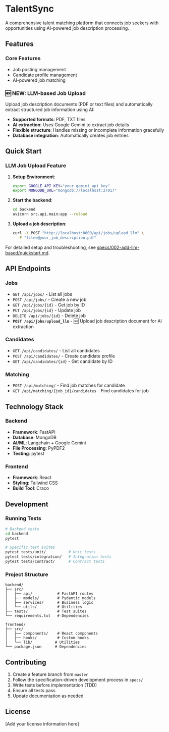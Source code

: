 # TalentSync

A comprehensive talent matching platform that connects job seekers with opportunities using AI-powered job description processing.

## Features

### Core Features
- Job posting management
- Candidate profile management 
- AI-powered job matching

### 🆕 NEW: LLM-based Job Upload
Upload job description documents (PDF or text files) and automatically extract structured job information using AI:
- **Supported formats**: PDF, TXT files
- **AI extraction**: Uses Google Gemini to extract job details
- **Flexible structure**: Handles missing or incomplete information gracefully
- **Database integration**: Automatically creates job entries

## Quick Start

### LLM Job Upload Feature

1. **Setup Environment**:
   ```bash
   export GOOGLE_API_KEY="your_gemini_api_key"
   export MONGODB_URL="mongodb://localhost:27017"
   ```

2. **Start the backend**:
   ```bash
   cd backend
   uvicorn src.api.main:app --reload
   ```

3. **Upload a job description**:
   ```bash
   curl -X POST "http://localhost:8000/api/jobs/upload_llm" \
     -F "file=@your_job_description.pdf"
   ```

For detailed setup and troubleshooting, see [specs/002-add-llm-based/quickstart.md](specs/002-add-llm-based/quickstart.md).

## API Endpoints

### Jobs
- `GET /api/jobs/` - List all jobs
- `POST /api/jobs/` - Create a new job
- `GET /api/jobs/{id}` - Get job by ID
- `PUT /api/jobs/{id}` - Update job
- `DELETE /api/jobs/{id}` - Delete job
- **`POST /api/jobs/upload_llm`** - 🆕 Upload job description document for AI extraction

### Candidates  
- `GET /api/candidates/` - List all candidates
- `POST /api/candidates/` - Create candidate profile
- `GET /api/candidates/{id}` - Get candidate by ID

### Matching
- `POST /api/matching/` - Find job matches for candidate
- `GET /api/matching/{job_id}/candidates` - Find candidates for job

## Technology Stack

### Backend
- **Framework**: FastAPI
- **Database**: MongoDB
- **AI/ML**: Langchain + Google Gemini
- **File Processing**: PyPDF2
- **Testing**: pytest

### Frontend  
- **Framework**: React
- **Styling**: Tailwind CSS
- **Build Tool**: Craco

## Development

### Running Tests
```bash
# Backend tests
cd backend
pytest

# Specific test suites
pytest tests/unit/          # Unit tests
pytest tests/integration/   # Integration tests 
pytest tests/contract/      # Contract tests
```

### Project Structure
```
backend/
├── src/
│   ├── api/           # FastAPI routes
│   ├── models/        # Pydantic models
│   ├── services/      # Business logic
│   └── utils/         # Utilities
├── tests/             # Test suites
└── requirements.txt   # Dependencies

frontend/
├── src/
│   ├── components/    # React components
│   ├── hooks/         # Custom hooks
│   └── lib/          # Utilities
└── package.json      # Dependencies
```

## Contributing

1. Create a feature branch from `master`
2. Follow the specification-driven development process in `specs/`
3. Write tests before implementation (TDD)
4. Ensure all tests pass
5. Update documentation as needed

## License

[Add your license information here]
